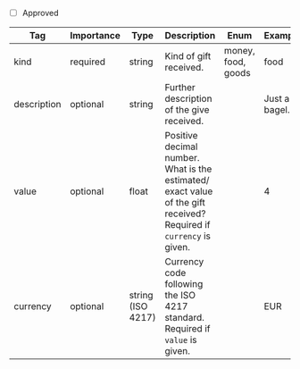 - [ ] Approved


| Tag         | Importance  | Type    | Description                                                        | Enum                        | Example |
|-------------|-------------|---------|--------------------------------------------------------------------|-----------------------------|---------|
| kind        | required | string  | Kind of gift received.                          | money, food, goods          |food       |
| description | optional | string  | Further description of the give received.                          |                             |Just a bagel.         |
| value       | optional | float   | Positive decimal number. What is the estimated/ exact value of the gift received? Required if `currency` is given. |                             |4         |
| currency    | optional | string (ISO 4217)  | Currency code following the ISO 4217 standard. Required if `value` is given. |                                                  |EUR                         |      |
